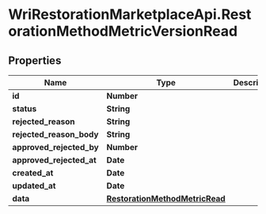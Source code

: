# WriRestorationMarketplaceApi.RestorationMethodMetricVersionRead

## Properties
Name | Type | Description | Notes
------------ | ------------- | ------------- | -------------
**id** | **Number** |  | [optional] 
**status** | **String** |  | [optional] 
**rejected_reason** | **String** |  | [optional] 
**rejected_reason_body** | **String** |  | [optional] 
**approved_rejected_by** | **Number** |  | [optional] 
**approved_rejected_at** | **Date** |  | [optional] 
**created_at** | **Date** |  | [optional] 
**updated_at** | **Date** |  | [optional] 
**data** | [**RestorationMethodMetricRead**](RestorationMethodMetricRead.md) |  | [optional] 


